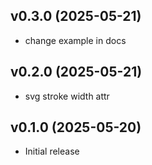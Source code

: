 ## v0.3.0 (2025-05-21)

- change example in docs

## v0.2.0 (2025-05-21)

- svg stroke width attr

## v0.1.0 (2025-05-20)

- Initial release
